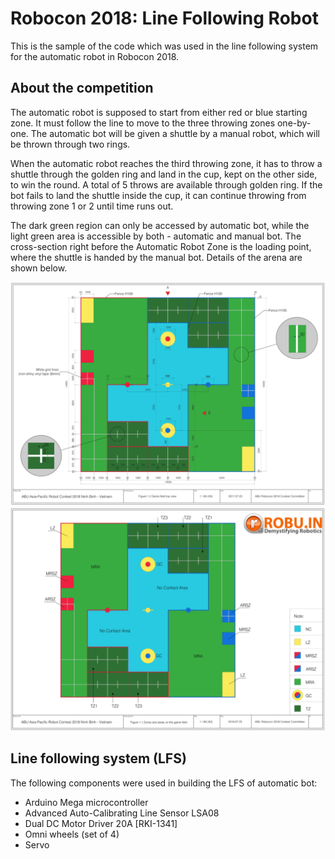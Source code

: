 # Robocon 2018: Line Following Robot

This is the sample of the code which was used in the line following system for the automatic robot in Robocon 2018.

## About the competition

The automatic robot is supposed to start from either red or blue starting zone. It must follow the line to move to the three throwing zones one-by-one. The automatic bot will be given a shuttle by a manual robot, which will be thrown through two rings.

When the automatic robot reaches the third throwing zone, it has to throw a shuttle through the golden ring and land in the cup, kept on the other side, to win the round. A total of 5 throws are available through golden ring. If the bot fails to land the shuttle inside the cup, it can continue throwing from throwing zone 1 or 2 until time runs out.

The dark green region can only be accessed by automatic bot, while the light green area is accessible by both - automatic and manual bot. The cross-section right before the Automatic Robot Zone is the loading point, where the shuttle is handed by the manual bot. Details of the arena are shown below.

![Arena](./img/Arena.png)
![Zones](./img/Zones.PNG)

## Line following system (LFS)

The following components were used in building the LFS of automatic bot:
* Arduino Mega microcontroller
* Advanced Auto-Calibrating Line Sensor LSA08
* Dual DC Motor Driver 20A [RKI-1341] 
* Omni wheels (set of 4)
* Servo
